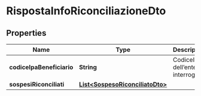 
# RispostaInfoRiconciliazioneDto

## Properties
Name | Type | Description | Notes
------------ | ------------- | ------------- | -------------
**codiceIpaBeneficiario** | **String** | CodiceIPA dell’ente da interrogare | 
**sospesiRiconciliati** | [**List&lt;SospesoRiconciliatoDto&gt;**](SospesoRiconciliatoDto.md) |  |  [optional]



